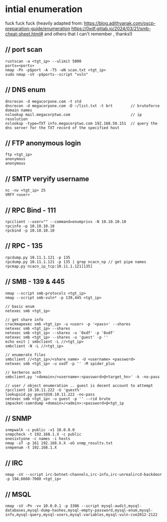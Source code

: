 # intial enumeration
fuck fuck fuck (heavily adapted from: 
https://blog.adithyanak.com/oscp-preparation-guide/enumeration
https://0xdf.gitlab.io/2024/03/21/smb-cheat-sheet.html#
and others that I can't remember
, thanks!)

## // port scan
```
rustscan -a <tgt_ip> --ulimit 5000
ports=<ports>
nmap -Pn -p$port -A -T5 -oN scan.txt <tgt_ip>
sudo nmap -sV -p$ports--script "vuln"
```

## // DNS enum
```
dnsrecon -d megacorpone.com -t std
dnsrecon -d megacorpone.com -D ~/list.txt -t brt        // bruteforce domain names
nslookup mail.megacorptwo.com                           // ip resolution
nslookup -type=TXT info.megacorptwo.com 192.168.50.151  // query the dns server for the TXT record of the specified host
```

## // FTP anonymous login
```
ftp <tgt_ip>
anonymous
anonymous
```

## // SMTP veryify username
```
nc -nv <tgt_ip> 25
VRFY <user>
```

## // RPC Bind - 111
```
rpcclient --user="" --command=enumprivs -N 10.10.10.10
rpcinfo –p 10.10.10.10
rpcbind -p 10.10.10.10 
```

## // RPC - 135
```
rpcdump.py 10.11.1.121 -p 135
rpcdump.py 10.11.1.121 -p 135 | grep ncacn_np // get pipe names
rpcmap.py ncacn_ip_tcp:10.11.1.121[135]
```

## // SMB - 139 & 445
```
nmap --script smb-protocols <tgt_ip>
nmap --script smb-vuln* -p 139,445 <tgt_ip>

// basic enum
netexec smb <tgt_ip>

// get share info
crackmapexec smb <tgt_ip> -u <user> -p '<pass>' --shares
netexec smb <tgt_ip> --shares
netexec smb <tgt_ip> --shares -u '0xdf' -p '0xdf'
netexec smb <tgt_ip> --shares -u 'guest' -p ''
echo exit | smbclient -L //<tgt_ip>
smbclient -N -L //<tgt_ip>

// enumerate files
smbclient //<tgt_ip>/<share_name> -U <username> <password>
netexec smb <tgt_ip> -u oxdf -p '' -M spider_plus

// kerberos auth
smbclient.py '<domain>/<username>:<password>@<target_hn>' -k -no-pass

// user / object enumeration .. guest is decent account to attempt
rpcclient 10.10.11.222 -U 'guest%'
lookupsid.py guest@10.10.11.222 -no-pass
netexec smb <tgt_ip> -u guest -p '' --rid brute
impacket-samrdump <domain>/<admin>:<password>@<tgt_ip

```

## // SNMP
```
snmpwalk -c public -v1 10.0.0.0
snmpcheck -t 192.168.1.X -c public
onesixtyone -c names -i hosts
nmap -sT -p 161 192.168.X.X -oG snmp_results.txt
snmpenum -t 192.168.1.X
```

## // IRC
```
nmap -sV --script irc-botnet-channels,irc-info,irc-unrealircd-backdoor -p 194,6660-7000 <tgt_ip>
```

## // MSQL
```
nmap -sV -Pn -vv 10.0.0.1 -p 3306 --script mysql-audit,mysql-databases,mysql-dump-hashes,mysql-empty-password,mysql-enum,mysql-info,mysql-query,mysql-users,mysql-variables,mysql-vuln-cve2012-2122
```

